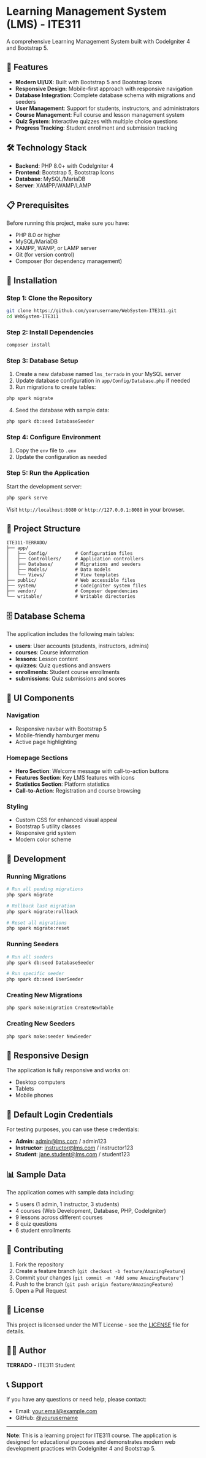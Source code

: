 # Learning Management System (LMS) - ITE311

A comprehensive Learning Management System built with CodeIgniter 4 and Bootstrap 5.

## 🚀 Features

- **Modern UI/UX**: Built with Bootstrap 5 and Bootstrap Icons
- **Responsive Design**: Mobile-first approach with responsive navigation
- **Database Integration**: Complete database schema with migrations and seeders
- **User Management**: Support for students, instructors, and administrators
- **Course Management**: Full course and lesson management system
- **Quiz System**: Interactive quizzes with multiple choice questions
- **Progress Tracking**: Student enrollment and submission tracking

## 🛠️ Technology Stack

- **Backend**: PHP 8.0+ with CodeIgniter 4
- **Frontend**: Bootstrap 5, Bootstrap Icons
- **Database**: MySQL/MariaDB
- **Server**: XAMPP/WAMP/LAMP

## 📋 Prerequisites

Before running this project, make sure you have:

- PHP 8.0 or higher
- MySQL/MariaDB
- XAMPP, WAMP, or LAMP server
- Git (for version control)
- Composer (for dependency management)

## 🚀 Installation

### Step 1: Clone the Repository

```bash
git clone https://github.com/yourusername/WebSystem-ITE311.git
cd WebSystem-ITE311
```

### Step 2: Install Dependencies

```bash
composer install
```

### Step 3: Database Setup

1. Create a new database named `lms_terrado` in your MySQL server
2. Update database configuration in `app/Config/Database.php` if needed
3. Run migrations to create tables:

```bash
php spark migrate
```

4. Seed the database with sample data:

```bash
php spark db:seed DatabaseSeeder
```

### Step 4: Configure Environment

1. Copy the `env` file to `.env`
2. Update the configuration as needed

### Step 5: Run the Application

Start the development server:

```bash
php spark serve
```

Visit `http://localhost:8080` or `http://127.0.0.1:8080` in your browser.

## 📁 Project Structure

```
ITE311-TERRADO/
├── app/
│   ├── Config/          # Configuration files
│   ├── Controllers/     # Application controllers
│   ├── Database/        # Migrations and seeders
│   ├── Models/          # Data models
│   └── Views/           # View templates
├── public/              # Web accessible files
├── system/              # CodeIgniter system files
├── vendor/              # Composer dependencies
└── writable/            # Writable directories
```

## 🗄️ Database Schema

The application includes the following main tables:

- **users**: User accounts (students, instructors, admins)
- **courses**: Course information
- **lessons**: Lesson content
- **quizzes**: Quiz questions and answers
- **enrollments**: Student course enrollments
- **submissions**: Quiz submissions and scores

## 🎨 UI Components

### Navigation
- Responsive navbar with Bootstrap 5
- Mobile-friendly hamburger menu
- Active page highlighting

### Homepage Sections
- **Hero Section**: Welcome message with call-to-action buttons
- **Features Section**: Key LMS features with icons
- **Statistics Section**: Platform statistics
- **Call-to-Action**: Registration and course browsing

### Styling
- Custom CSS for enhanced visual appeal
- Bootstrap 5 utility classes
- Responsive grid system
- Modern color scheme

## 🔧 Development

### Running Migrations

```bash
# Run all pending migrations
php spark migrate

# Rollback last migration
php spark migrate:rollback

# Reset all migrations
php spark migrate:reset
```

### Running Seeders

```bash
# Run all seeders
php spark db:seed DatabaseSeeder

# Run specific seeder
php spark db:seed UserSeeder
```

### Creating New Migrations

```bash
php spark make:migration CreateNewTable
```

### Creating New Seeders

```bash
php spark make:seeder NewSeeder
```

## 📱 Responsive Design

The application is fully responsive and works on:
- Desktop computers
- Tablets
- Mobile phones

## 🎯 Default Login Credentials

For testing purposes, you can use these credentials:

- **Admin**: admin@lms.com / admin123
- **Instructor**: instructor@lms.com / instructor123
- **Student**: jane.student@lms.com / student123

## 📊 Sample Data

The application comes with sample data including:
- 5 users (1 admin, 1 instructor, 3 students)
- 4 courses (Web Development, Database, PHP, CodeIgniter)
- 9 lessons across different courses
- 8 quiz questions
- 6 student enrollments

## 🤝 Contributing

1. Fork the repository
2. Create a feature branch (`git checkout -b feature/AmazingFeature`)
3. Commit your changes (`git commit -m 'Add some AmazingFeature'`)
4. Push to the branch (`git push origin feature/AmazingFeature`)
5. Open a Pull Request

## 📝 License

This project is licensed under the MIT License - see the [LICENSE](LICENSE) file for details.

## 👨‍💻 Author

**TERRADO** - ITE311 Student

## 📞 Support

If you have any questions or need help, please contact:
- Email: your.email@example.com
- GitHub: [@yourusername](https://github.com/yourusername)

---

**Note**: This is a learning project for ITE311 course. The application is designed for educational purposes and demonstrates modern web development practices with CodeIgniter 4 and Bootstrap 5.